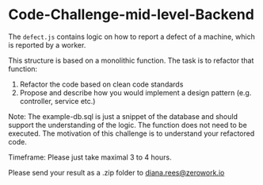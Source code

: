 # Code-Challenge-mid-level-Backend

The `defect.js` contains logic on how to report a defect of a machine, which is reported by a worker.

This structure is based on a monolithic function. The task is to refactor that function: 

1. Refactor the code based on clean code standards
2. Propose and describe how you would implement a design pattern (e.g. controller, service etc.)

Note: The example-db.sql is just a snippet of the database and should support the understanding of the logic. The function does not need to be executed. The motivation of this challenge is to understand your refactored code. 

Timeframe: Please just take maximal 3 to 4 hours. 

Please send your result as a .zip folder to diana.rees@zerowork.io 

